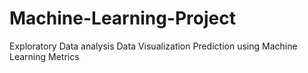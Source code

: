# Machine-Learning-Project
Exploratory Data analysis
Data Visualization
Prediction using Machine Learning
Metrics
